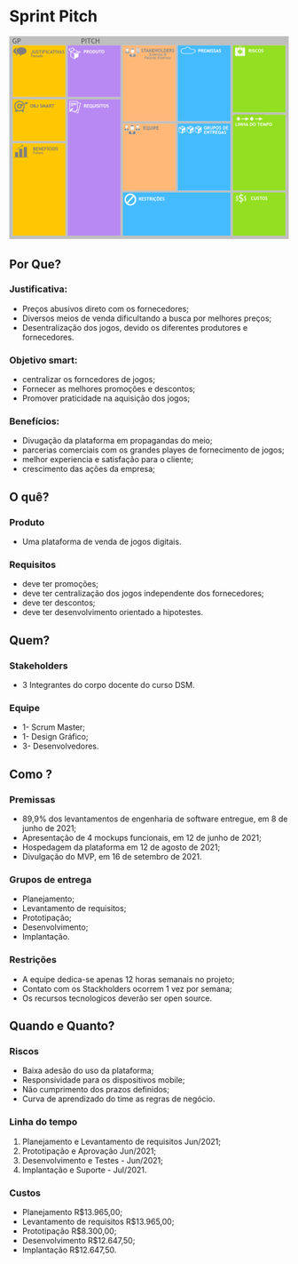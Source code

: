 # Sprint Pitch

![Elementos](elementos.png)

## Por Que?

### Justificativa:
 - Preços abusivos direto com os fornecedores;
 - Diversos meios de venda dificultando a busca por melhores preços;
 - Desentralização dos jogos, devido os diferentes produtores e fornecedores.

### Objetivo smart:
 - centralizar os forncedores de jogos;
 - Fornecer as melhores promoções e descontos; 
 - Promover praticidade na aquisição dos jogos;

### Benefícios:
 - Divugação da plataforma em propagandas do meio;
 - parcerias comerciais com os grandes playes de fornecimento de jogos;
 - melhor experiencia e satisfação para o cliente;
 - crescimento das ações da empresa;

## O quê?

### Produto
 - Uma plataforma de venda de jogos digitais.

### Requisitos
 - deve ter promoções;
 - deve ter centralização dos jogos independente dos fornecedores;
 - deve ter descontos;
 - deve ter desenvolvimento orientado a hipotestes.


## Quem?

### Stakeholders
 - 3 Integrantes do corpo docente do curso DSM.

### Equipe
 - 1- Scrum Master;
 - 1- Design Gráfico;
 - 3- Desenvolvedores.

## Como ?

### Premissas
 - 89,9% dos levantamentos de engenharia de software entregue, em 8 de junho de 2021;
 - Apresentação de 4 mockups funcionais, em 12 de junho de 2021;
 - Hospedagem da plataforma em 12 de agosto de 2021;
 - Divulgação do MVP, em 16 de setembro de 2021.

### Grupos de entrega
- Planejamento;
- Levantamento de requisitos;
- Prototipação;
- Desenvolvimento;
- Implantação.

### Restrições
 - A equipe dedica-se apenas 12 horas semanais no projeto;
 - Contato com os Stackholders ocorrem 1 vez por semana;
 - Os recursos tecnologicos deverão ser open source.

## Quando e Quanto?

### Riscos
 - Baixa adesão do uso da plataforma;
 - Responsividade para os dispositivos mobile;
 - Não cumprimento dos prazos definidos;
 - Curva de aprendizado do time as regras de negócio.

### Linha do tempo
1. Planejamento e Levantamento de requisitos Jun/2021; 
2. Prototipação e Aprovação Jun/2021;
3. Desenvolvimento e Testes - Jun/2021;
4. Implantação e Suporte  - Jul/2021.

### Custos
- Planejamento R$13.965,00;
- Levantamento de requisitos R$13.965,00;
- Prototipação R$8.300,00;
- Desenvolvimento R$12.647,50;
- Implantação R$12.647,50.